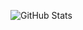 ![GitHub Stats](https://github-readme-stats.vercel.app/api?username=evgeniimatveev&show_icons=true&theme=gradient)
